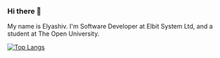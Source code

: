 ### Hi there 👋

My name is Elyashiv. I'm Software Developer at Elbit System Ltd, and a student at The Open University.

[![Top Langs](https://github-readme-stats.vercel.app/api/top-langs/?username=ElyashivS&layout=compact)](https://github.com/anuraghazra/github-readme-stats)

<!--
**ElyashivS/ElyashivS** is a ✨ _special_ ✨ repository because its `README.md` (this file) appears on your GitHub profile.

Here are some ideas to get you started:

- 🔭 I’m currently working on ...
- 🌱 I’m currently learning ...
- 👯 I’m looking to collaborate on ...
- 🤔 I’m looking for help with ...
- 💬 Ask me about ...
- 📫 How to reach me: ...
- 😄 Pronouns: ...
- ⚡ Fun fact: ...
-->
